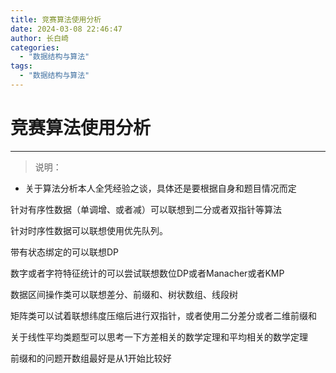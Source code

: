 ```yaml
---
title: 竞赛算法使用分析
date: 2024-03-08 22:46:47
author: 长白崎
categories:
  - "数据结构与算法"
tags:
  - "数据结构与算法"
---
```


# 竞赛算法使用分析

---

> 说明：

* 关于算法分析本人全凭经验之谈，具体还是要根据自身和题目情况而定





针对有序性数据（单调增、或者减）可以联想到二分或者双指针等算法



针对时序性数据可以联想使用优先队列。



带有状态绑定的可以联想DP



数字或者字符特征统计的可以尝试联想数位DP或者Manacher或者KMP





数据区间操作类可以联想差分、前缀和、树状数组、线段树





矩阵类可以试着联想纬度压缩后进行双指针，或者使用二分差分或者二维前缀和



关于线性平均类题型可以思考一下方差相关的数学定理和平均相关的数学定理





前缀和的问题开数组最好是从1开始比较好

